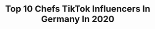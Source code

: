 ---
title: Top 10 Chefs TikTok Influencers In Germany In 2020
description: >-
  Find top chefs TikTok influencers in Germany in 2020. Most popular hashtags: #chef #tanzen #trend #essen.
platform: TikTok
profiles:
  - username: "paulcooks"
    fullname: >-
      Paul Cooks
    location: "Germany"
    followers: 51183
    engagement: 532
    commentsToLikes: 0.024590
    id: ck83wx8klmpm00j78xvb4drr7
    verified: false
    hashtags: "#boredinthehouse, #sonya7iii, #sonyalpha, #homeoffice"
  - username: "brightblue87"
    fullname: >-
      Nils Ludwig
    location: "Germany"
    followers: 58937
    engagement: 1537
    commentsToLikes: 0.050674
    id: ck8njg4n8a8a00j78mdpwpkp1
    verified: false
    hashtags: "#photonogo, #duetthis, #beanie, #dance"
  - username: "_gaga_alex_"
    fullname: >-
      Alexico
    location: "Germany"
    followers: 21624
    engagement: 1103
    commentsToLikes: 0.189576
    id: ck8oydwwj6rry0j784ma9p1sg
    verified: false
    hashtags: "#freigeist, #buckrogers, #golf, #ohnezahn"
  - username: "congstar"
    fullname: >-
      congstar
    location: "Germany"
    followers: 40117
    engagement: 2405
    commentsToLikes: 0.015944
    id: ck8kltkkn5i3h0j78ofwbka8j
    verified: true
    hashtags: "#lustig, #gamerboy, #musik, #mitarbeiter"
  - username: "jenn_mo"
    fullname: >-
      jenn_mo
    location: "Germany"
    followers: 101226
    engagement: 1237
    commentsToLikes: 0.018547
    id: ck9gqbxqy8vn70j7882ha0v9h
    verified: false
    hashtags: "#vergangenheit, #silviawollny, #tanzen, #pulverdichauf"
  - username: "kathakarate"
    fullname: >-
      kathakarate
    location: "Germany"
    followers: 40596
    engagement: 922
    commentsToLikes: 0.026628
    id: ck9ntu4dqk30c0j78wri9j0bv
    verified: false
    hashtags: "#keller, #zuhause, #moulinrouge, #makaber"
  - username: "jaslo_tiktok"
    fullname: >-
      Jaslo
    location: "Germany"
    followers: 3662
    engagement: 849
    commentsToLikes: 0.030012
    id: ck8vxlxqgrgty0j78vdwxqgrg
    verified: false
    hashtags: "#fifa, #gumo, #sling, #ichzocke"
  - username: "_tina.jn12.08"
    fullname: >-
      Tina
    location: "Germany"
    followers: 10633
    engagement: 598
    commentsToLikes: 0.034138
    id: cka0lirivr8tg0i78yebzcx7d
    verified: false
    hashtags: "#duetthis, #kette, #onkelz, #spass"
  - username: "alinisi"
    fullname: >-
      AliniSi
    location: "Germany"
    followers: 547521
    engagement: 1548
    commentsToLikes: 0.004999
    id: ck9m111uhd1960j78tmxyb4n9
    verified: false
    hashtags: "#werzusp, #thadd, #mirgef, #cindyausmarzahn"
  - username: "graciagracioso"
    fullname: >-
      Gracia Gracioso
    location: "Germany"
    followers: 9440
    engagement: 726
    commentsToLikes: 0.022563
    id: cka0sz9dsnm720i78belui7qf
    verified: false
    hashtags: "#challenge, #frei, #tiktoknewcomer, #baby"
---